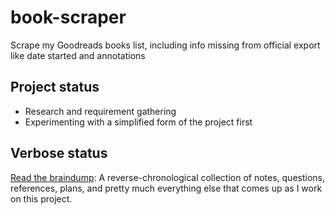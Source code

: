 # book-scraper
Scrape my Goodreads books list, including info missing from official export like date started and annotations

## Project status

- Research and requirement gathering
- Experimenting with a simplified form of the project first

## Verbose status

[Read the braindump](documentation/braindump.md): A reverse-chronological collection of notes, questions, references, plans, and pretty much everything else that comes up as I work on this project.
